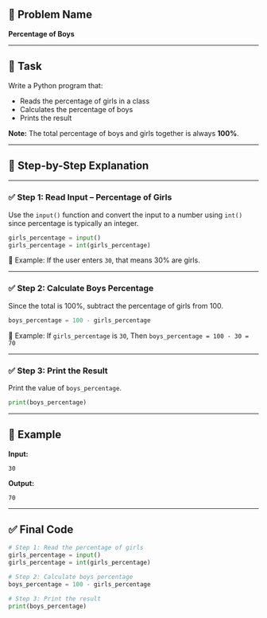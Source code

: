 ## 🧩 **Problem Name**

**Percentage of Boys**

---

## 📌 **Task**

Write a Python program that:

- Reads the percentage of girls in a class
- Calculates the percentage of boys
- Prints the result

**Note:** The total percentage of boys and girls together is always **100%**.

---

## 🧠 **Step-by-Step Explanation**

---

### ✅ Step 1: Read Input – Percentage of Girls

Use the `input()` function and convert the input to a number using `int()` since percentage is typically an integer.

```python
girls_percentage = input()
girls_percentage = int(girls_percentage)
```

📌 Example:
If the user enters `30`, that means 30% are girls.

---

### ✅ Step 2: Calculate Boys Percentage

Since the total is 100%, subtract the percentage of girls from 100.

```python
boys_percentage = 100 - girls_percentage
```

📌 Example:
If `girls_percentage` is `30`,
Then `boys_percentage = 100 - 30 = 70`

---

### ✅ Step 3: Print the Result

Print the value of `boys_percentage`.

```python
print(boys_percentage)
```

---

## 🧪 **Example**

**Input:**

```
30
```

**Output:**

```
70
```

---

## ✅ **Final Code**

```python
# Step 1: Read the percentage of girls
girls_percentage = input()
girls_percentage = int(girls_percentage)

# Step 2: Calculate boys percentage
boys_percentage = 100 - girls_percentage

# Step 3: Print the result
print(boys_percentage)
```
